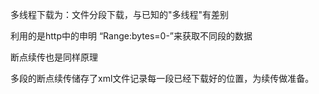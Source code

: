 多线程下载为：文件分段下载，与已知的"多线程"有差别


利用的是http中的申明 “Range:bytes=0-”来获取不同段的数据

断点续传也是同样原理


多段的断点续传储存了xml文件记录每一段已经下载好的位置，为续传做准备。
